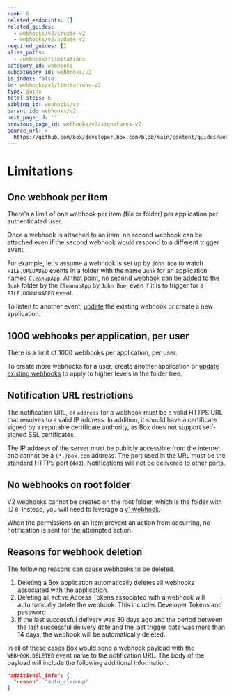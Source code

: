 ```yaml
---
rank: 6
related_endpoints: []
related_guides:
  - webhooks/v2/create-v2
  - webhooks/v2/update-v2
required_guides: []
alias_paths:
  - /webhooks/limitations
category_id: webhooks
subcategory_id: webhooks/v2
is_index: false
id: webhooks/v2/limitations-v2
type: guide
total_steps: 6
sibling_id: webhooks/v2
parent_id: webhooks/v2
next_page_id: ''
previous_page_id: webhooks/v2/signatures-v2
source_url: >-
  https://github.com/box/developer.box.com/blob/main/content/guides/webhooks/v2/limitations-v2.md
---
```

# Limitations

## One webhook per item

There's a limit of one webhook per item (file or folder) per application per
authenticated user.

Once a webhook is attached to an item, no second webhook can be attached even if
the second webhook would respond to a different trigger event.

For example, let's assume a webhook is set up by `John Doe` to watch
`FILE.UPLOADED` events in a folder with the name `Junk` for an application
named `CleanupApp`. At that point, no second webhook can
be added to the `Junk` folder by the `CleanupApp` by `John Doe`, even if it
is to trigger for a `FILE.DOWNLOADED` event.

To listen to another event, [update][update] the existing webhook or create a
new application.

## 1000 webhooks per application, per user

There is a limit of 1000 webhooks per application, per user.

To create more webhooks for a user, create another application or
[update existing webhooks][update] to apply to higher levels in the folder tree.

## Notification URL restrictions

The notification URL, or `address` for a webhook must be a valid HTTPS URL that
resolves to a valid IP address. In addition, it should have a certificate signed
by a reputable certificate authority, as Box does not support self-signed SSL
certificates.

The IP address of the server must be publicly accessible from the internet and
cannot be a `(*.)box.com` address. The port used in the URL must be the
standard HTTPS port (`443`). Notifications will not be delivered to other ports.

## No webhooks on root folder

V2 webhooks cannot be created on the root folder, which is the folder with ID
`0`. Instead, you will need to leverage a [v1 webhook][v1].

<Message type='notice'>

When the permissions on an item prevent an action from occurring,
no notification is sent for the attempted action.

</Mesage>

## Reasons for webhook deletion

The following reasons can cause webhooks to be deleted.

1. Deleting a Box application automatically deletes all webhooks associated with
   the application.
2. Deleting all active Access Tokens associated with a webhook will
   automatically delete the webhook. This includes Developer Tokens and password
3. If the last successful delivery was 30 days ago and the period between the
   last successful delivery date and the last trigger date was more than 14
   days, the webhook will be automatically deleted.

In all of these cases Box would send a webhook payload with the
`WEBHOOK.DELETED` event name to the notification URL. The body of the payload
will include the following additional information.

```json
"additional_info": {
  "reason": "auto_cleanup"
}
```

[v1]: g://webhooks/v1
[update]: g://webhooks/v2/update-v2